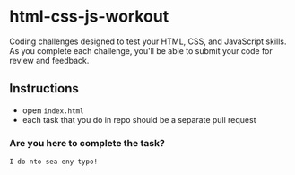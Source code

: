 # html-css-js-workout

Coding challenges designed to test your HTML, CSS, and JavaScript skills.
As you complete each challenge, you'll be able to submit your code for review and feedback.

## Instructions

- open `index.html`
- each task that you do in repo should be a separate pull request

### **Are you here to complete the task?**

`I do nto sea eny typo!`
